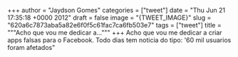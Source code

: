 
+++
author = "Jaydson Gomes"
categories = ["tweet"]
date = "Thu Jun 21 17:35:18 +0000 2012"
draft = false
image = "{TWEET_IMAGE}"
slug = "620a6c7873aba5a82e6f0f5c61fac7ca6fb503e7"
tags = ["tweet"]
title = """Acho que vou me dedicar a..."""
+++
Acho que vou me dedicar a criar apps falsas para o Facebook. Todo dias tem noticia do tipo: '60 mil usuarios foram afetados"
